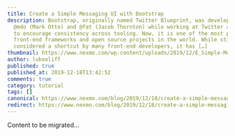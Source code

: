 ```yaml
---
title: Create a Simple Messaging UI with Bootstrap
description: Bootstrap, originally named Twitter Blueprint, was developed by
  @mdo (Mark Otto) and @fat (Jacob Thornton) while working at Twitter as a way
  to encourage consistency across tooling. Now, it is one of the most popular
  front-end frameworks and open source projects in the world. While still
  considered a shortcut by many front-end developers, it has […]
thumbnail: https://www.nexmo.com/wp-content/uploads/2019/12/E_Simple-Messaging-UI_1200x600.jpg
author: lukeoliff
published: true
published_at: 2019-12-18T13:42:52
comments: true
category: tutorial
tags: []
canonical: https://www.nexmo.com/blog/2019/12/18/create-a-simple-messaging-ui-with-bootstrap-dr
redirect: https://www.nexmo.com/blog/2019/12/18/create-a-simple-messaging-ui-with-bootstrap-dr
---
```

Content to be migrated...
